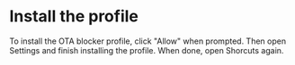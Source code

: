 
# Install the profile

To install the OTA blocker profile, click "Allow" when prompted. Then open Settings and finish installing the profile. When done, open Shorcuts again.
